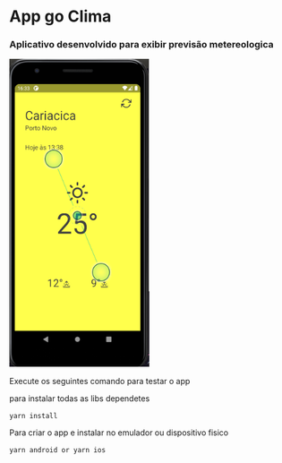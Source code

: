 # App go Clima
### Aplicativo desenvolvido para exibir previsão metereologica

<img src="assets/readme/tela1.png" height="550" width="250">

Execute os seguintes comando para testar o app

para instalar todas as libs dependetes
```
yarn install
```

Para criar o app e instalar no emulador ou dispositivo fisico
```
yarn android or yarn ios

```


